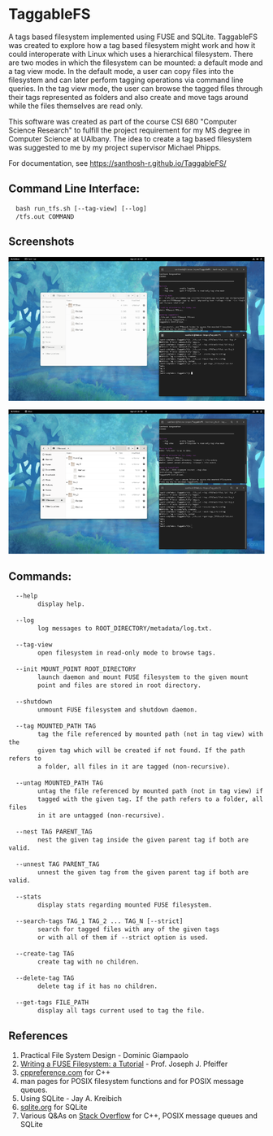 # TaggableFS

A tags based filesystem implemented using FUSE and SQLite. TaggableFS was created to explore how a tag based filesystem might work and how it could interoperate with Linux which uses a hierarchical filesystem. There are two modes in which the filesystem can be mounted: a default mode and a tag view mode. In the default mode, a user can copy files into the filesystem and can later perform tagging operations via command line queries. In the tag view mode, the user can browse the tagged files through their tags represented as folders and also create and move tags around while the files themselves are read only.

This software was created as part of the course CSI 680 "Computer Science Research" to fulfill the project requirement for my MS degree in Computer Science at UAlbany. The idea to create a tag based filesystem was suggested to me by my project supervisor Michael Phipps.

For documentation, see https://santhosh-r.github.io/TaggableFS/

## Command Line Interface:

      bash run_tfs.sh [--tag-view] [--log]
      /tfs.out COMMAND

## Screenshots

![Default mode](images/default.png?raw=true)

![Tag view mode](images/tag_view.png?raw=true)

## Commands:
      --help
            display help.

      --log
            log messages to ROOT_DIRECTORY/metadata/log.txt.

      --tag-view
            open filesystem in read-only mode to browse tags.

      --init MOUNT_POINT ROOT_DIRECTORY
            launch daemon and mount FUSE filesystem to the given mount
            point and files are stored in root directory.

      --shutdown
            unmount FUSE filesystem and shutdown daemon.

      --tag MOUNTED_PATH TAG
            tag the file referenced by mounted path (not in tag view) with the
            given tag which will be created if not found. If the path refers to
            a folder, all files in it are tagged (non-recursive).

      --untag MOUNTED_PATH TAG
            untag the file referenced by mounted path (not in tag view) if
            tagged with the given tag. If the path refers to a folder, all files
            in it are untagged (non-recursive).

      --nest TAG PARENT_TAG
            nest the given tag inside the given parent tag if both are valid.

      --unnest TAG PARENT_TAG
            unnest the given tag from the given parent tag if both are valid.

      --stats
            display stats regarding mounted FUSE filesystem.

      --search-tags TAG_1 TAG_2 ... TAG_N [--strict]
            search for tagged files with any of the given tags
            or with all of them if --strict option is used.

      --create-tag TAG
            create tag with no children.

      --delete-tag TAG
            delete tag if it has no children.

      --get-tags FILE_PATH
            display all tags current used to tag the file.

## References
1. Practical File System Design - Dominic Giampaolo
2. [Writing a FUSE Filesystem: a Tutorial](https://www.cs.nmsu.edu/~pfeiffer/fuse-tutorial/) - Prof. Joseph J. Pfeiffer
3. [cppreference.com](https://en.cppreference.com/w/) for C++
4. man pages for POSIX filesystem functions and for POSIX message queues.
5. Using SQLite - Jay A. Kreibich
6. [sqlite.org](https://www.sqlite.org/) for SQLite
7. Various Q&As on [Stack Overflow](https://stackoverflow.com) for C++, POSIX message queues and SQLite

